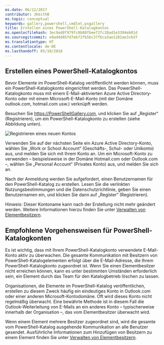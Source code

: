 ```yaml
---
ms.date: 06/12/2017
contributor: JKeithB
ms.topic: conceptual
keywords: gallery,powershell,cmdlet,psgallery
title: Erstellen eines PowerShell-Katalogkontos
ms.openlocfilehash: 3ec9ad8f979fc0b88fbee72fc28ad1e3394eb01d
ms.sourcegitcommit: e9ad4d85fd7eb72fb5bc37f6ca3ae1282ae3c6d7
ms.translationtype: HT
ms.contentlocale: de-DE
ms.lasthandoff: 05/10/2018
---
```

## <a name="creating-a-powershell-gallery-account"></a>Erstellen eines PowerShell-Katalogkontos

Bevor Elemente im PowerShell-Katalog veröffentlicht werden können, muss ein PowerShell-Katalogkonto eingerichtet werden.
Das PowerShell-Katalogkonto muss mit einem E-Mail-aktivierten Azure Active Directory-Konto oder mit einem Microsoft-E-Mail-Konto (mit der Domäne outlook.com, hotmail.com usw.) verknüpft werden.

Besuchen Sie https://PowerShellGallery.com, und klicken Sie auf „Register“ (Registrieren), um ein PowerShell-Katalogkonto zu erstellen (siehe Abbildung unten).

![Registrieren eines neuen Kontos](../../Images/CreatingAccount-Register.png)

Verwenden Sie auf der nächsten Seite ein Azure Active Directory-Konto, wählen Sie „Work or School Account“ (Geschäfts-, Schul- oder Unikonto) aus, und melden Sie sich mit Ihrem Konto an.
Um ein Microsoft-Konto zu verwenden – beispielsweise in der Domäne Hotmail.com oder Outlook.com –, wählen Sie „Personal Account“ (Privates Konto) aus, und melden Sie sich an. 

Nach der Anmeldung werden Sie aufgefordert, einen Benutzernamen für den PowerShell-Katalog zu erstellen.
Lesen Sie die verlinkten Nutzungsbestimmungen und die Datenschutzrichtlinie, geben Sie einen Benutzernamen ein, und klicken Sie dann auf „Register“ (Registrieren).

Hinweis: Dieser Kontoname kann nach der Erstellung nicht mehr geändert werden.
Weitere Informationen hierzu finden Sie unter [Verwalten von Elementbesitzern](https://msdn.microsoft.com/powershell/gallery/psgallery/managing-item-owners).

## <a name="recommended-practices-for-powershell-gallery-accounts"></a>Empfohlene Vorgehensweisen für PowerShell-Katalogkonten

Es ist wichtig, dass mit Ihrem PowerShell-Katalogkonto verwendete E-Mail-Konto aktiv zu überwachen.
Die gesamte Kommunikation mit Besitzern von PowerShell-Katalogelementen erfolgt über die E-Mail-Adresse, die Ihrem PowerShell-Katalogkonto zugeordnet ist.
Wenn Sie einen Elementbesitzer nicht erreichen können, kann es unter bestimmten Umständen erforderlich sein, ein Element durch das Team für den Katalogbetrieb löschen zu lassen.

Organisationen, die Elemente im PowerShell-Katalog veröffentlichen, erstellen zu diesem Zweck häufig ein eindeutiges Konto in Outlook.com oder einer anderen Microsoft-Kontodomäne.
Oft wird dieses Konto nicht regelmäßig überwacht.
Eine bewährte Methode ist in diesem Fall die Outlook-Weiterleitung von E-Mails an ein anderes Konto – typischerweise innerhalb der Organisation –, das vom Elementbesitzer überwacht wird.

Wenn einem Element mehrere Besitzer zugeordnet sind, wird die gesamte vom PowerShell-Katalog ausgehende Kommunikation an alle Benutzer gesendet.
Ausführliche Informationen zum Hinzufügen von Besitzern zu einem Element finden Sie unter [Verwalten von Elementbesitzern](https://msdn.microsoft.com/powershell/gallery/psgallery/managing-item-owners).